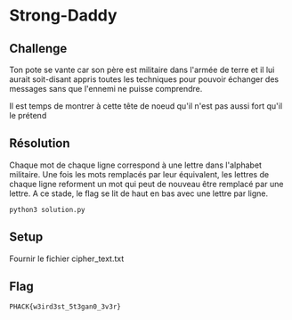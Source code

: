 # Strong-Daddy
## Challenge

Ton pote se vante car son père est militaire dans l'armée de terre et il lui aurait soit-disant appris toutes les techniques pour pouvoir échanger des messages sans que l'ennemi ne puisse comprendre.

Il est temps de montrer à cette tête de noeud qu'il n'est pas aussi fort qu'il le prétend

## Résolution

Chaque mot de chaque ligne correspond à une lettre dans l'alphabet militaire. Une fois les mots remplacés par leur équivalent, les lettres de chaque ligne reforment un mot qui peut de nouveau être remplacé par une lettre.
A ce stade, le flag se lit de haut en bas avec une lettre par ligne.

```python3
python3 solution.py
```

## Setup

Fournir le fichier cipher_text.txt

## Flag

```
PHACK{w3ird3st_5t3gan0_3v3r}
```